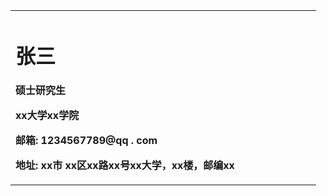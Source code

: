 <table border="0">
  <tr>
    <td width= "75%">
      <h1>张三</h1>
      <p><b>硕士研究生</b></p>
      <p><b>xx大学xx学院</b></p>
      <p><b>邮箱: 1234567789@qq . com</b></p>
      <p><b>地址: xx市 xx区xx路xx号xx大学，xx楼，邮编xx</b></p>
     </td>
    <td width="25%" >
      <img src="/zhengjianzhao.jpg" width="100%”>
    </td>
  </tr>
</table>
